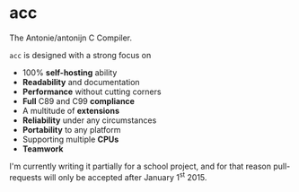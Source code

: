 acc
===

The Antonie/antonijn C Compiler.

`acc` is designed with a strong focus on
* 100% **self-hosting** ability
* **Readability** and documentation
* **Performance** without cutting corners
* **Full** C89 and C99 **compliance**
* A multitude of **extensions**
* **Reliability** under any circumstances
* **Portability** to any platform
* Supporting multiple **CPUs**
* **Teamwork**

I'm currently writing it partially for a school project, and for that reason pull-requests will only be accepted after January 1<sup>st</sup> 2015.
